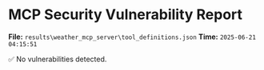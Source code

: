 # MCP Security Vulnerability Report
**File:** `results\weather_mcp_server\tool_definitions.json`
**Time:** `2025-06-21 04:15:51`

✅ No vulnerabilities detected.